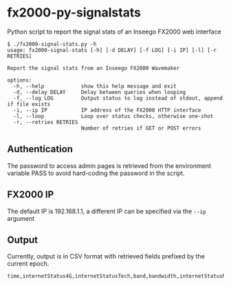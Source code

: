 # fx2000-py-signalstats
Python script to report the signal stats of an Inseego FX2000 web interface

```
$ ./fx2000-signal-stats.py -h
usage: fx2000-signal-stats [-h] [-d DELAY] [-f LOG] [-i IP] [-l] [-r RETRIES]

Report the signal stats from an Inseego FX2000 Wavemaker

options:
  -h, --help            show this help message and exit
  -d, --delay DELAY     Delay between queries when looping
  -f, --log LOG         Output status to log instead of stdout, append if file exists
  -i, --ip IP           IP address of the FX2000 HTTP interface
  -l, --loop            Loop over status checks, otherwise one-shot
  -r, --retries RETRIES
                        Number of retries if GET or POST errors
```

## Authentication
The password to access admin pages is retrieved from the environment variable PASS to avoid hard-coding the password in the script.

## FX2000 IP
The default IP is 192.168.1.1, a different IP can be specified via the ``--ip`` argument

## Output
Currently, output is in CSV format with retrieved fields prefixed by the current epoch.
```
time,internetStatus4G,internetStatusTech,band,bandwidth,internetStatusNetworkOperator4G,internetStatus4gRSSI,internetStatusSNR
```
